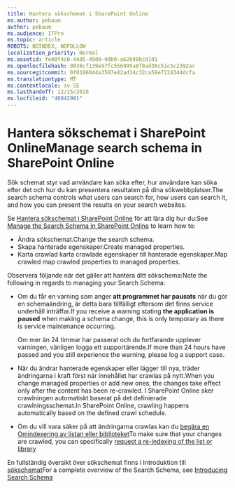 ```yaml
---
title: Hantera sökschemat i SharePoint Online
ms.author: pebaum
author: pebaum
ms.audience: ITPro
ms.topic: article
ROBOTS: NOINDEX, NOFOLLOW
localization_priority: Normal
ms.assetid: fe00f4c0-44d5-49d4-9db0-a62698bcd1d1
ms.openlocfilehash: 9836cf139e97fc556995a8f0ad38c51c5c2392ac
ms.sourcegitcommit: 0f0186044a3597e42ad14c32ca58e7224344dcfa
ms.translationtype: MT
ms.contentlocale: sv-SE
ms.lasthandoff: 12/15/2019
ms.locfileid: "40042981"
---
```

# <a name="manage-search-schema-in-sharepoint-online"></a><span data-ttu-id="603e2-102">Hantera sökschemat i SharePoint Online</span><span class="sxs-lookup"><span data-stu-id="603e2-102">Manage search schema in SharePoint Online</span></span>

<span data-ttu-id="603e2-103">Sök schemat styr vad användare kan söka efter, hur användare kan söka efter det och hur du kan presentera resultaten på dina sökwebbplatser.</span><span class="sxs-lookup"><span data-stu-id="603e2-103">The search schema controls what users can search for, how users can search it, and how you can present the results on your search websites.</span></span> 

<span data-ttu-id="603e2-104">Se [Hantera sökschemat i SharePoint Online](https://docs.microsoft.com/sharepoint/manage-search-schema) för att lära dig hur du:</span><span class="sxs-lookup"><span data-stu-id="603e2-104">See [Manage the Search Schema in SharePoint Online](https://docs.microsoft.com/sharepoint/manage-search-schema) to learn how to:</span></span> 
- <span data-ttu-id="603e2-105">Ändra sökschemat.</span><span class="sxs-lookup"><span data-stu-id="603e2-105">Change the search schema.</span></span>
- <span data-ttu-id="603e2-106">Skapa hanterade egenskaper.</span><span class="sxs-lookup"><span data-stu-id="603e2-106">Create managed properties.</span></span>
- <span data-ttu-id="603e2-107">Karta crawlad karta crawlade egenskaper till hanterade egenskaper.</span><span class="sxs-lookup"><span data-stu-id="603e2-107">Map crawled map crawled properties to managed properties.</span></span>

<span data-ttu-id="603e2-108">Observera följande när det gäller att hantera ditt sökschema:</span><span class="sxs-lookup"><span data-stu-id="603e2-108">Note the following in regards to managing your Search Schema:</span></span>

- <span data-ttu-id="603e2-109">Om du får en varning som anger **att programmet har pausats** när du gör en schemaändring, är detta bara tillfälligt eftersom det finns service underhåll inträffar.</span><span class="sxs-lookup"><span data-stu-id="603e2-109">If you receive a warning stating **the application is paused** when making a schema change, this is only temporary as there is service maintenance occurring.</span></span> 

    <span data-ttu-id="603e2-110">Om mer än 24 timmar har passerat och du fortfarande upplever varningen, vänligen logga ett supportärende.</span><span class="sxs-lookup"><span data-stu-id="603e2-110">If more than 24 hours have passed and you still experience the warning, please log a support case.</span></span>
- <span data-ttu-id="603e2-111">När du ändrar hanterade egenskaper eller lägger till nya, träder ändringarna i kraft först när innehållet har crawlas på nytt.</span><span class="sxs-lookup"><span data-stu-id="603e2-111">When you change managed properties or add new ones, the changes take effect only after the content has been re-crawled.</span></span> <span data-ttu-id="603e2-112">I SharePoint Online sker crawlningen automatiskt baserat på det definierade crawlningsschemat.</span><span class="sxs-lookup"><span data-stu-id="603e2-112">In SharePoint Online, crawling happens automatically based on the defined crawl schedule.</span></span>
- <span data-ttu-id="603e2-113">Om du vill vara säker på att ändringarna crawlas kan du [begära en Omindexering av listan eller biblioteket](https://docs.microsoft.com/sharepoint/manage-search-schema#request-re-indexing-of-a-document-library-or-list)</span><span class="sxs-lookup"><span data-stu-id="603e2-113">To make sure that your changes are crawled, you can specifically [request a re-indexing of the list or library](https://docs.microsoft.com/sharepoint/manage-search-schema#request-re-indexing-of-a-document-library-or-list)</span></span> 

<span data-ttu-id="603e2-114">En fullständig översikt över sökschemat finns i Introduktion till [sökschemat](https://blogs.technet.microsoft.com/tothesharepoint/2012/11/25/introducing-search-schema-for-sharepoint-2013/)</span><span class="sxs-lookup"><span data-stu-id="603e2-114">For a complete overview of the Search Schema, see [Introducing Search Schema](https://blogs.technet.microsoft.com/tothesharepoint/2012/11/25/introducing-search-schema-for-sharepoint-2013/)</span></span> 



